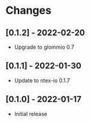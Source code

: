 # Changes

## [0.1.2] - 2022-02-20

* Upgrade to glommio 0.7

## [0.1.1] - 2022-01-30

* Update to ntex-io 0.1.7

## [0.1.0] - 2022-01-17

* Initial release
